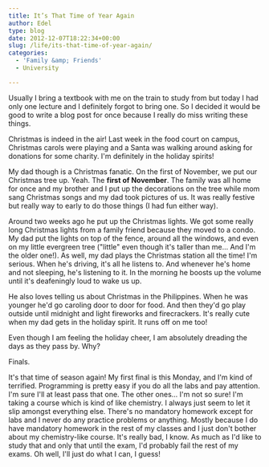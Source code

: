 ```yaml
---
title: It’s That Time of Year Again
author: Edel
type: blog
date: 2012-12-07T18:22:34+00:00
slug: /life/its-that-time-of-year-again/
categories:
  - 'Family &amp; Friends'
  - University

---
```

Usually I bring a textbook with me on the train to study from but today I had only one lecture and I definitely forgot to bring one. So I decided it would be good to write a blog post for once because I really do miss writing these things.

Christmas is indeed in the air! Last week in the food court on campus, Christmas carols were playing and a Santa was walking around asking for donations for some charity. I'm definitely in the holiday spirits!

My dad though is a Christmas fanatic. On the first of November, we put our Christmas tree up. Yeah. The **first of November**. The family was all home for once and my brother and I put up the decorations on the tree while mom sang Christmas songs and my dad took pictures of us. It was really festive but really way to early to do those things (I had fun either way).

Around two weeks ago he put up the Christmas lights. We got some really long Christmas lights from a family friend because they moved to a condo. My dad put the lights on top of the fence, around all the windows, and even on my little evergreen tree ("little" even though it's taller than me... And I'm the older one!). As well, my dad plays the Christmas station all the time! I'm serious. When he's driving, it's all he listens to. And whenever he's home and not sleeping, he's listening to it. In the morning he boosts up the volume until it's deafeningly loud to wake us up.

He also loves telling us about Christmas in the Philippines. When he was younger he'd go caroling door to door for food. And then they'd go play outside until midnight and light fireworks and firecrackers. It's really cute when my dad gets in the holiday spirit. It runs off on me too!

Even though I am feeling the holiday cheer, I am absolutely dreading the days as they pass by. Why?

Finals.

It's that time of season again! My first final is this Monday, and I'm kind of terrified. Programming is pretty easy if you do all the labs and pay attention. I'm sure I'll at least pass that one. The other ones... I'm not so sure! I'm taking a course which is kind of like chemistry. I always just seem to let it slip amongst everything else. There's no mandatory homework except for labs and I never do any practice problems or anything. Mostly because I do have mandatory homework in the rest of my classes and I just don't bother about my chemistry-like course. It's really bad, I know. As much as I'd like to study that and only that until the exam, I'd probably fail the rest of my exams. Oh well, I'll just do what I can, I guess!


